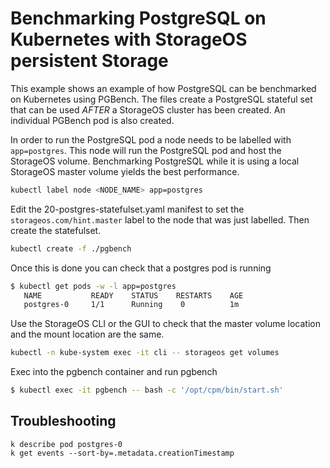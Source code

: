 # Benchmarking PostgreSQL on Kubernetes with StorageOS persistent Storage

This example shows an example of how PostgreSQL can be benchmarked on
Kubernetes using PGBench. The files create a PostgreSQL stateful set that can
be used *AFTER* a StorageOS cluster has been created. An individual PGBench pod
is also created.


In order to run the PostgreSQL pod a node needs to be labelled with
`app=postgres`. This node will run the PostgreSQL pod and host the StorageOS
volume. Benchmarking PostgreSQL while it is using a local StorageOS master
volume yields the best performance.

```bash
kubectl label node <NODE_NAME> app=postgres
```

Edit the 20-postgres-statefulset.yaml manifest to set the
`storageos.com/hint.master` label to the node that was just labelled. Then
create the statefulset.

```bash
kubectl create -f ./pgbench
```
Once this is done you can check that a postgres pod is running

```bash
$ kubectl get pods -w -l app=postgres
   NAME           READY    STATUS    RESTARTS    AGE
   postgres-0     1/1      Running    0          1m
```

Use the StorageOS CLI or the GUI to check that the master volume location and
the mount location are the same. 
```bash
kubectl -n kube-system exec -it cli -- storageos get volumes
```

Exec into the pgbench container and run pgbench

```bash
$ kubectl exec -it pgbench -- bash -c '/opt/cpm/bin/start.sh'
```

## Troubleshooting 
```shell
k describe pod postgres-0
k get events --sort-by=.metadata.creationTimestamp
```
